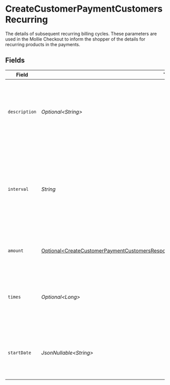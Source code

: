 # CreateCustomerPaymentCustomersRecurring

The details of subsequent recurring billing cycles. These parameters are used in the Mollie Checkout to inform the shopper of the details for recurring products in the payments.


## Fields

| Field                                                                                                                                                                                                        | Type                                                                                                                                                                                                         | Required                                                                                                                                                                                                     | Description                                                                                                                                                                                                  | Example                                                                                                                                                                                                      |
| ------------------------------------------------------------------------------------------------------------------------------------------------------------------------------------------------------------ | ------------------------------------------------------------------------------------------------------------------------------------------------------------------------------------------------------------ | ------------------------------------------------------------------------------------------------------------------------------------------------------------------------------------------------------------ | ------------------------------------------------------------------------------------------------------------------------------------------------------------------------------------------------------------ | ------------------------------------------------------------------------------------------------------------------------------------------------------------------------------------------------------------ |
| `description`                                                                                                                                                                                                | *Optional\<String>*                                                                                                                                                                                          | :heavy_minus_sign:                                                                                                                                                                                           | A description of the recurring item. If not present, the main description of the item will be used.                                                                                                          | Gym subscription                                                                                                                                                                                             |
| `interval`                                                                                                                                                                                                   | *String*                                                                                                                                                                                                     | :heavy_check_mark:                                                                                                                                                                                           | Cadence unit of the recurring item. For example: `12 months`, `52 weeks` or `365 days`.<br/><br/>Possible values: `... months` `... weeks` `... days`                                                        | 12 months                                                                                                                                                                                                    |
| `amount`                                                                                                                                                                                                     | [Optional\<CreateCustomerPaymentCustomersResponse201ApplicationHalPlusJsonResponseBodyAmount>](../../models/operations/CreateCustomerPaymentCustomersResponse201ApplicationHalPlusJsonResponseBodyAmount.md) | :heavy_minus_sign:                                                                                                                                                                                           | Total amount and currency of the recurring item.                                                                                                                                                             |                                                                                                                                                                                                              |
| `times`                                                                                                                                                                                                      | *Optional\<Long>*                                                                                                                                                                                            | :heavy_minus_sign:                                                                                                                                                                                           | Total number of charges for the subscription to complete. Leave empty for ongoing subscription.                                                                                                              | 1                                                                                                                                                                                                            |
| `startDate`                                                                                                                                                                                                  | *JsonNullable\<String>*                                                                                                                                                                                      | :heavy_minus_sign:                                                                                                                                                                                           | The start date of the subscription if it does not start right away (format `YYYY-MM-DD`)                                                                                                                     | 2024-12-12                                                                                                                                                                                                   |